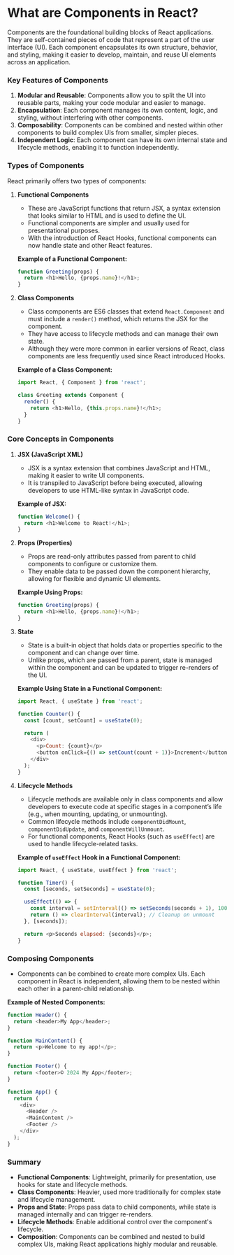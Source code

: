 # **What are Components in React?**

Components are the foundational building blocks of React applications. They are self-contained pieces of code that represent a part of the user interface (UI). Each component encapsulates its own structure, behavior, and styling, making it easier to develop, maintain, and reuse UI elements across an application.

### Key Features of Components
1. **Modular and Reusable**: Components allow you to split the UI into reusable parts, making your code modular and easier to manage.
2. **Encapsulation**: Each component manages its own content, logic, and styling, without interfering with other components.
3. **Composability**: Components can be combined and nested within other components to build complex UIs from smaller, simpler pieces.
4. **Independent Logic**: Each component can have its own internal state and lifecycle methods, enabling it to function independently.

### Types of Components
React primarily offers two types of components:

1. **Functional Components**
   - These are JavaScript functions that return JSX, a syntax extension that looks similar to HTML and is used to define the UI.
   - Functional components are simpler and usually used for presentational purposes.
   - With the introduction of React Hooks, functional components can now handle state and other React features.

   **Example of a Functional Component:**
   ```javascript
   function Greeting(props) {
     return <h1>Hello, {props.name}!</h1>;
   }
   ```

2. **Class Components**
   - Class components are ES6 classes that extend `React.Component` and must include a `render()` method, which returns the JSX for the component.
   - They have access to lifecycle methods and can manage their own state.
   - Although they were more common in earlier versions of React, class components are less frequently used since React introduced Hooks.

   **Example of a Class Component:**
   ```javascript
   import React, { Component } from 'react';

   class Greeting extends Component {
     render() {
       return <h1>Hello, {this.props.name}!</h1>;
     }
   }
   ```

### Core Concepts in Components
1. **JSX (JavaScript XML)**
   - JSX is a syntax extension that combines JavaScript and HTML, making it easier to write UI components.
   - It is transpiled to JavaScript before being executed, allowing developers to use HTML-like syntax in JavaScript code.

   **Example of JSX:**
   ```javascript
   function Welcome() {
     return <h1>Welcome to React!</h1>;
   }
   ```

2. **Props (Properties)**
   - Props are read-only attributes passed from parent to child components to configure or customize them.
   - They enable data to be passed down the component hierarchy, allowing for flexible and dynamic UI elements.

   **Example Using Props:**
   ```javascript
   function Greeting(props) {
     return <h1>Hello, {props.name}!</h1>;
   }
   ```

3. **State**
   - State is a built-in object that holds data or properties specific to the component and can change over time.
   - Unlike props, which are passed from a parent, state is managed within the component and can be updated to trigger re-renders of the UI.

   **Example Using State in a Functional Component:**
   ```javascript
   import React, { useState } from 'react';

   function Counter() {
     const [count, setCount] = useState(0);

     return (
       <div>
         <p>Count: {count}</p>
         <button onClick={() => setCount(count + 1)}>Increment</button>
       </div>
     );
   }
   ```

4. **Lifecycle Methods**
   - Lifecycle methods are available only in class components and allow developers to execute code at specific stages in a component’s life (e.g., when mounting, updating, or unmounting).
   - Common lifecycle methods include `componentDidMount`, `componentDidUpdate`, and `componentWillUnmount`.
   - For functional components, React Hooks (such as `useEffect`) are used to handle lifecycle-related tasks.

   **Example of `useEffect` Hook in a Functional Component:**
   ```javascript
   import React, { useState, useEffect } from 'react';

   function Timer() {
     const [seconds, setSeconds] = useState(0);

     useEffect(() => {
       const interval = setInterval(() => setSeconds(seconds + 1), 1000);
       return () => clearInterval(interval); // Cleanup on unmount
     }, [seconds]);

     return <p>Seconds elapsed: {seconds}</p>;
   }
   ```

### Composing Components
- Components can be combined to create more complex UIs. Each component in React is independent, allowing them to be nested within each other in a parent-child relationship.
  
**Example of Nested Components:**
```javascript
function Header() {
  return <header>My App</header>;
}

function MainContent() {
  return <p>Welcome to my app!</p>;
}

function Footer() {
  return <footer>© 2024 My App</footer>;
}

function App() {
  return (
    <div>
      <Header />
      <MainContent />
      <Footer />
    </div>
  );
}
```

### Summary
- **Functional Components**: Lightweight, primarily for presentation, use hooks for state and lifecycle methods.
- **Class Components**: Heavier, used more traditionally for complex state and lifecycle management.
- **Props and State**: Props pass data to child components, while state is managed internally and can trigger re-renders.
- **Lifecycle Methods**: Enable additional control over the component's lifecycle.
- **Composition**: Components can be combined and nested to build complex UIs, making React applications highly modular and reusable.
